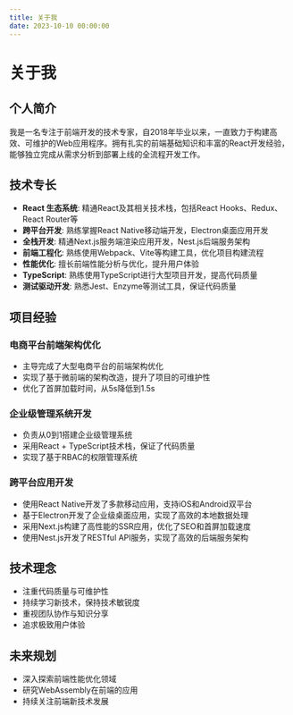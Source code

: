 ```yaml
---
title: 关于我
date: 2023-10-10 00:00:00
---
```


# 关于我

## 个人简介
我是一名专注于前端开发的技术专家，自2018年毕业以来，一直致力于构建高效、可维护的Web应用程序。拥有扎实的前端基础知识和丰富的React开发经验，能够独立完成从需求分析到部署上线的全流程开发工作。

## 技术专长
- **React 生态系统**: 精通React及其相关技术栈，包括React Hooks、Redux、React Router等
- **跨平台开发**: 熟练掌握React Native移动端开发，Electron桌面应用开发
- **全栈开发**: 精通Next.js服务端渲染应用开发，Nest.js后端服务架构
- **前端工程化**: 熟练使用Webpack、Vite等构建工具，优化项目构建流程
- **性能优化**: 擅长前端性能分析与优化，提升用户体验
- **TypeScript**: 熟练使用TypeScript进行大型项目开发，提高代码质量
- **测试驱动开发**: 熟悉Jest、Enzyme等测试工具，保证代码质量

## 项目经验
### 电商平台前端架构优化
- 主导完成了大型电商平台的前端架构优化
- 实现了基于微前端的架构改造，提升了项目的可维护性
- 优化了首屏加载时间，从5s降低到1.5s

### 企业级管理系统开发
- 负责从0到1搭建企业级管理系统
- 采用React + TypeScript技术栈，保证了代码质量
- 实现了基于RBAC的权限管理系统

### 跨平台应用开发
- 使用React Native开发了多款移动应用，支持iOS和Android双平台
- 基于Electron开发了企业级桌面应用，实现了高效的本地数据处理
- 采用Next.js构建了高性能的SSR应用，优化了SEO和首屏加载速度
- 使用Nest.js开发了RESTful API服务，实现了高效的后端服务架构

## 技术理念
- 注重代码质量与可维护性
- 持续学习新技术，保持技术敏锐度
- 重视团队协作与知识分享
- 追求极致用户体验

## 未来规划
- 深入探索前端性能优化领域
- 研究WebAssembly在前端的应用
- 持续关注前端新技术发展
